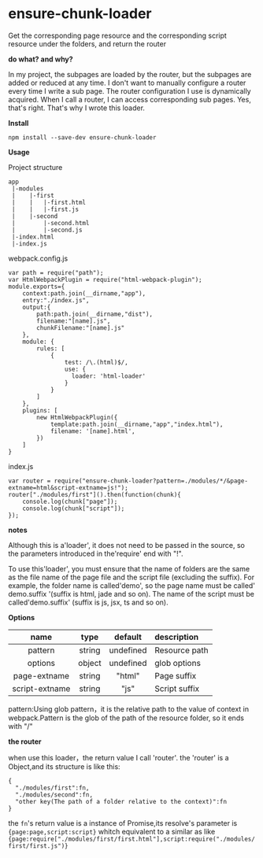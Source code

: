 # ensure-chunk-loader

Get the corresponding page resource and the corresponding script resource under the folders, and return the router

**do what? and why?**

In my project, the subpages are loaded by the router, but the subpages are added or reduced at any time. I don't want to manually configure a router every time I write a sub page. The router configuration I use is dynamically acquired. When I call a router, I can access corresponding sub pages. Yes, that's right. That's why I wrote this loader.

**Install**

```
npm install --save-dev ensure-chunk-loader
```  

**Usage**

Project structure

```
app
 |-modules
 |    |-first
 |    |   |-first.html
 |    |   |-first.js
 |    |-second
 |        |-second.html
 |        |-second.js
 |-index.html
 |-index.js
```  
webpack.config.js
```
var path = require("path");
var HtmlWebpackPlugin = require("html-webpack-plugin");
module.exports={
    context:path.join(__dirname,"app"),
    entry:"./index.js",
    output:{
        path:path.join(__dirname,"dist"),
        filename:"[name].js",
        chunkFilename:"[name].js"
    },
    module: {
        rules: [
            {
                test: /\.(html)$/,
                use: {
                  loader: 'html-loader'
                }
            }
        ]
    },
    plugins: [
        new HtmlWebpackPlugin({
            template:path.join(__dirname,"app","index.html"),
            filename: '[name].html',
        })
    ]
}
```  

index.js
```
var router = require("ensure-chunk-loader?pattern=./modules/*/&page-extname=html&script-extname=js!");
router["./modules/first"]().then(function(chunk){
    console.log(chunk["page"]);
    console.log(chunk["script"]);
});
```  
**notes**

Although this is a'loader', it does not need to be passed in the source, so the parameters introduced in the'require' end with "!".

To use this'loader', you must ensure that the name of folders are the same as the file name of the page file and the script file (excluding the suffix). For example, the folder name is called'demo', so the page name must be called' demo.suffix '(suffix is html, jade and so on). The name of the script must be called'demo.suffix' (suffix is js, jsx, ts and so on).

**Options**

|name|type|default|description  
|:--:|:--:|:-----:|:----------| 
|pattern|string|undefined|Resource path|
|options|object|undefined|glob options|
|page-extname|string|"html"|Page suffix|
|script-extname|string|"js"|Script suffix|

pattern:Using glob pattern，it is the relative path to the value of context in webpack.Pattern is the glob of the path of the resource folder, so it ends with "/"

**the router**

when use this loader，the return value I call 'router'.
the 'router' is a Object,and its structure is like this:
```
{
  "./modules/first":fn,
  "./modules/second":fn,
  "other key(The path of a folder relative to the context)":fn
}
``` 
the `fn`'s return value is a instance of Promise,its resolve's parameter is `{page:page,script:script}` whitch equivalent to a similar as like `{page:require["./modules/first/first.html"],script:require("./modules/first/first.js")}`
